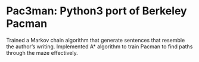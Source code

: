 # Pac3man: Python3 port of Berkeley Pacman


Trained a Markov chain algorithm that generate sentences that resemble the author’s writing.
Implemented A* algorithm to train Pacman to find paths through the maze effectively.
